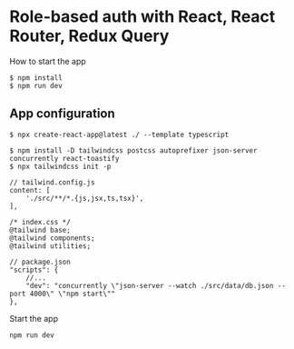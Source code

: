 # Role-based auth with React, React Router, Redux Query

How to start the app

```
$ npm install
$ npm run dev
```

## App configuration

```
$ npx create-react-app@latest ./ --template typescript

$ npm install -D tailwindcss postcss autoprefixer json-server concurrently react-toastify
$ npx tailwindcss init -p
```

```
// tailwind.config.js
content: [
    './src/**/*.{js,jsx,ts,tsx}',
],
```

```
/* index.css */
@tailwind base;
@tailwind components;
@tailwind utilities;
```

```
// package.json
"scripts": {
    //...
    "dev": "concurrently \"json-server --watch ./src/data/db.json --port 4000\" \"npm start\""
},
```

Start the app

```
npm run dev
```